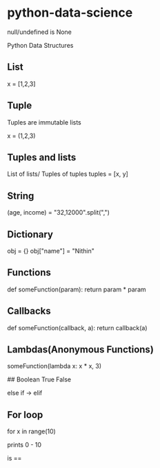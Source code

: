 # python-data-science

null/undefined is None

Python Data Structures

## List
x = [1,2,3]

## Tuple

Tuples are immutable lists

x = (1,2,3)

## Tuples and lists

List of lists/ Tuples of tuples
tuples = [x, y]

## String
(age, income) = "32,12000".split(",")

## Dictionary

obj = {}
obj["name"] = "Nithin"

## Functions

def someFunction(param):
  return param * param

## Callbacks
def someFunction(callback, a):
  return callback(a)

## Lambdas(Anonymous Functions)
someFunction(lambda x: x * x, 3)

## Boolean
True False

else if -> elif

## For loop
  for x in range(10)
  
  prints 0 - 10
  

is ==
